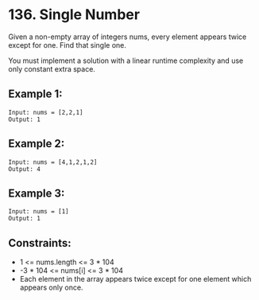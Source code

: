 # 136. Single Number
Given a non-empty array of integers nums, every element appears twice except for one. Find that single one.

You must implement a solution with a linear runtime complexity and use only constant extra space.

## Example 1:
```
Input: nums = [2,2,1]
Output: 1
```

## Example 2:
```
Input: nums = [4,1,2,1,2]
Output: 4
```

## Example 3:
```
Input: nums = [1]
Output: 1
```

## Constraints:
- 1 <= nums.length <= 3 * 104
- -3 * 104 <= nums[i] <= 3 * 104
- Each element in the array appears twice except for one element which appears only once.